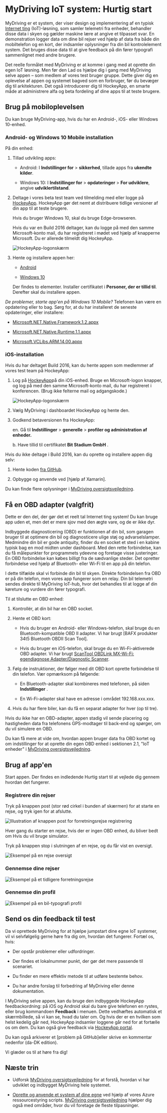<properties
    pageTitle="MyDriving Azure IoT eksempel: Hurtig start | Microsoft Azure"
    description="Introduktion til en app, som er en omfattende demonstration af, hvordan du udvikle et IoT system ved hjælp af Microsoft Azure, herunder Stream Analytics, Machine Learning, f.eks begivenhed."
    services=""
    documentationCenter=".net"
    suite=""
    authors="harikmenon"
    manager="douge"/>

<tags
    ms.service="multiple"
    ms.workload="tbd"
    ms.tgt_pltfrm="ibiza"
    ms.devlang="dotnet"
    ms.topic="article"
    ms.date="03/25/2016"
    ms.author="harikm"/>

# <a name="mydriving-iot-system-quick-start"></a>MyDriving IoT system: Hurtig start

MyDriving er et system, der viser design og implementering af en typisk [Internet ting](iot-suite-overview.md) (IoT)-løsning, som samler telemetri fra enheder, behandler disse data i skyen og gælder maskine lære at angive et tilpasset svar. En demonstration logger data om dine bil rejser ved hjælp af data fra både din mobiltelefon og en kort, der indsamler oplysninger fra din bil kontrolelement system. Det bruges disse data til at give feedback på din fører typografi sammenlignet med andre brugere.

Det reelle formålet med MyDriving er at komme i gang med at oprette din egen IoT løsning. Men før den Lad os hjælpe dig i gang med MyDriving selve appen – som medlem af vores test bruger gruppe. Dette giver dig en oplevelse af appen og systemet bagved som en forbruger, før du bevæger dig til arkitekturen. Det også introducerer dig til HockeyApp, en smarte måde at administrere alfa og beta fordeling af dine apps til at teste brugere.

## <a name="use-the-mobile-experience"></a>Brug på mobiloplevelsen

Du kan bruge MyDriving-app, hvis du har en Android-, iOS- eller Windows 10-enhed.

### <a name="android-and-windows-10-mobile-installation"></a>Android- og Windows 10 Mobile installation

På din enhed:

1.  Tillad udvikling apps:

    -   Android: I **Indstillinger for** > **sikkerhed**, tillade apps fra **ukendte kilder**.

    -   Windows 10: I **Indstillinger for** > **opdateringer** > **For udviklere**, angive **udviklertilstand**.

2.  Deltage i vores beta test team ved tilmelding med eller logge på [HockeyApp](https://rink.hockeyapp.net). HockeyApp gør det nemt at distribuere tidlige versioner af din app til at teste brugere.

    Hvis du bruger Windows 10, skal du bruge Edge-browseren.

    Hvis du var en Build 2016 deltager, kan du logge på med den samme Microsoft-konto mail, du har registreret i mødet ved hjælp af knapperne Microsoft. Du er allerede tilmeldt dig HockeyApp.

    ![HockeyApp-logonskærm](./media/iot-solution-get-started/image1.png)

3.  Hente og installere appen her:

    -   [Android](http://rink.io/spMyDrivingAndroid)

    -   [Windows 10](http://rink.io/spMyDrivingUWP)

    Der findes to elementer. Installer certifikatet i **Personer, der er tillid til**. Derefter skal du installere appen.

*De problemer, starte app'en på Windows 10 Mobile?* Telefonen kan være en opdatering eller to bag. Sørg for, at du har installeret de seneste opdateringer, eller installere:

 - [Microsoft.NET.Native.Framework.1.2.appx](https://download.hockeyapp.net/packages/win10/Microsoft.NET.Native.Framework.1.2.appx) 

 - [Microsoft.NET.Native.Runtime.1.1.appx](https://download.hockeyapp.net/packages/win10/Microsoft.NET.Native.Runtime.1.1.appx) 

 - [Microsoft.VCLibs.ARM.14.00.appx](https://download.hockeyapp.net/packages/win10/Microsoft.VCLibs.ARM.14.00.appx)


### <a name="ios-installation"></a>iOS-installation

Hvis du har deltaget Build 2016, kan du hente appen som medlemmer af vores test team på HockeyApp:

1.  Log på [HockeyApp](https://rink.hockeyapp.net)på din iOS-enhed.
    Bruge en Microsoft-logon knapper, og log på med den samme Microsoft-konto mail, du har registreret i konferencen. (Brug ikke felterne mail og adgangskode.)

    ![HockeyApp-logonskærm](./media/iot-solution-get-started/image1.png)

2.  Vælg MyDriving i dashboardet HockeyApp og hente den.

3.  Godkend betaversionen fra HockeyApp:

    en. Gå til **Indstillinger** > **generelle** > **profiler og administration af enheder.**

    b. Have tillid til certifikatet **Bit Stadium GmbH** .

Hvis du ikke deltage i Build 2016, kan du oprette og installere appen dig selv:

1.   Hente koden [fra GitHub].

2.   Opbygge og anvende ved [hjælp af Xamarin].

Du kan finde flere oplysninger i [MyDriving oversigtsvejledning](http://aka.ms/mydrivingdocs).

## <a name="get-an-obd-adapter-optional"></a>Få en OBD adapter (valgfrit)

Dette er den del, der gør det et reelt tal Internet ting system! Du kan bruge app uden et, men det er mere sjov med den ægte vare, og de er ikke dyr.

Indbyggede diagnosticering (OBD) er funktionen af din bil, som garagen bruger til at optimere din bil og diagnosticere ulige støj og advarselslamper. Medmindre din bil er gode antiquity, finder du en socket et sted i en kabine typisk bag en mod midten under dashboard. Med den rette forbindelse, kan du få målepunkter for programmets ydeevne og foretage visse justeringer. En OBD forbindelse kan købes billigt fra de sædvanlige steder. Det opretter forbindelse ved hjælp af Bluetooth- eller Wi-Fi til en app på din telefon.

I dette tilfælde skal vi forbinde din bil til skyen. Direkte forbindelsen fra OBD er på din telefon, men vores app fungerer som en relay. Din bil telemetri sendes direkte til MyDriving IoT-hub, hvor det behandles til at logge af din køreture og vurdere din fører typografi.

Til at tilslutte en OBD enhed:

1.  Kontrollér, at din bil har en OBD socket.

2.  Hente et OBD kort:

    -   Hvis du bruger en Android- eller Windows-telefon, skal bruge du en Bluetooth-kompatible OBD II adapter. Vi har brugt [BAFX produkter 34t5 Bluetooth OBDII Scan Tool].

    -   Hvis du bruger en iOS-telefon, skal bruge du en Wi-Fi-aktiverede OBD adapter. Vi har brugt [ScanTool OBDLink MX-Wi-Fi: egendiagnose Adapter/Diagnostic Scanner].

3.  Følg de instruktioner, der følger med dit OBD kort oprette forbindelse til din telefon. Vær opmærksom på følgende:

    -   En Bluetooth-adapter skal kombineres med telefonen, på siden **Indstillinger** .

    -   En Wi-Fi-adapter skal have en adresse i området 192.168.xxx.xxx.

4.  Hvis du har flere biler, kan du få en separat adapter for hver (op til tre).

Hvis du ikke har en OBD-adapter, appen stadig vil sende placering og hastigheden data fra telefonens GPS-modtager til back-end og spørger, om du vil simulere en OBD.

Du kan få mere at vide om, hvordan appen bruger data fra OBD kortet og om indstillinger for at oprette din egen OBD enhed i sektionen 2.1, "IoT enheder" i [MyDriving oversigtsvejledning](http://aka.ms/mydrivingdocs).

## <a name="use-the-app"></a>Brug af app'en

Start appen. Der findes en indledende Hurtig start til at vejlede dig gennem hvordan det fungerer.

### <a name="track-your-trips"></a>Registrere din rejser

Tryk på knappen post (stor rød cirkel i bunden af skærmen) for at starte en rejse, og tryk igen for at afslutte.

![Illustration af knappen post for forretningsrejse registrering](./media/iot-solution-get-started/image2.png)

Hver gang du starter en rejse, hvis der er ingen OBD enhed, du bliver bedt om Hvis du vil bruge simulator.

Tryk på knappen stop i slutningen af en rejse, og du får vist en oversigt.

![Eksempel på en rejse oversigt](./media/iot-solution-get-started/image3.png)

### <a name="review-your-trips"></a>Gennemse dine rejser

![Eksempel på et tidligere forretningsrejse](./media/iot-solution-get-started/image4.png)

### <a name="review-your-profile"></a>Gennemse din profil

![Eksempel på en bil-typografi profil](./media/iot-solution-get-started/image5.png)

## <a name="send-us-your-test-feedback"></a>Send os din feedback til test

Da vi oprettede MyDriving for at hjælpe jumpstart dine egne IoT systemer, vil vi selvfølgelig gerne høre fra dig om, hvordan det fungerer. Fortæl os, hvis:

- Der opstår problemer eller udfordringer.

- Der findes et lokalnummer punkt, der gør det mere passende til scenariet.

- Du finder en mere effektiv metode til at udføre bestemte behov.

- Du har andre forslag til forbedring af MyDriving eller denne dokumentation.

I MyDriving selve appen, kan du bruge den indbyggede HockeyApp feedbackordning: på iOS og Android skal du bare give telefonen en rystes, eller brug kommandoen **Feedback** i menuen. Dette vedhæftes automatisk et skærmbillede, så vi kan se, hvad du taler om. Og hvis der er en hvilken som helst kedelig går ned, HockeyApp indsamler loggene går ned for at fortælle os om dem. Du kan også give feedback via [HockeyApp portal].

Du kan også arkiverer et [problem på GitHub]eller skrive en kommentar nedenfor (da-DK edition).

Vi glæder os til at høre fra dig!

## <a name="next-steps"></a>Næste trin

-   Udforsk [MyDriving oversigtsvejledning](http://aka.ms/mydrivingdocs) for at forstå, hvordan vi har udviklet og indbygget MyDriving hele systemet.

-   [Oprette og anvende et system af dine egne](iot-solution-build-system.md) ved hjælp af vores Azure ressourcestyring scripts. [MyDriving oversigtsvejledning](http://aka.ms/mydrivingdocs) hjælper dig også med områder, hvor du vil foretage de fleste tilpasninger.

  [fra GitHub]: https://github.com/Azure-Samples/MyDriving
  [Brug af Xamarin]: https://developer.xamarin.com/guides/ios/getting_started/installation/
  [BAFX produkter 34t5 Bluetooth OBDII scanningsværktøj]: http://www.amazon.com/gp/product/B005NLQAHS
  [ScanTool OBDLink MX-Wi-Fi: egendiagnose Adapter/Diagnostic Scanner]: http://www.amazon.com/gp/product/B00OCYXTYY/ref=s9_simh_gw_g263_i1_r?pf_rd_m=ATVPDKIKX0DER&pf_rd_s=desktop-2&pf_rd_r=1MWRMKXK4KK9VYMJ44MP
  [HockeyApp portal]: https://rink.hockeyapp.org
  [udstede på GitHub]: https://github.com/Azure-Samples/MyDriving/issues
